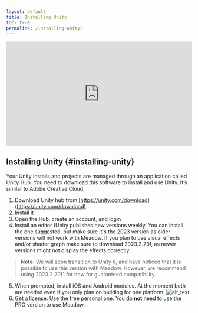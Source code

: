 ```yaml
---
layout: default
title: Installing Unity
toc: true
permalink: /installing-unity/
---
```


<div style="padding:56.25% 0 0 0;position:relative;margin-bottom:2em;">
    <iframe 
        src="https://player.vimeo.com/video/1027857357?badge=0&amp;autopause=0&amp;player_id=0&amp;app_id=58479" 
        style="position:absolute;top:0;left:0;width:100%;height:100%;" 
        frameborder="0" 
        allow="autoplay; fullscreen; picture-in-picture; clipboard-write"
        title="Install Unity"
        allowfullscreen>
    </iframe>
</div>
<script src="https://player.vimeo.com/api/player.js"></script>

## Installing Unity {#installing-unity}

Your Unity installs and projects are managed through an application called Unity Hub. You need to download this software to install and use Unity. It’s similar to Adobe Creative Cloud.



1. Download Unity hub from [https://unity.com/download](https://unity.com/download)
2. Install it
3. Open the Hub, create an account, and login
4. Install an editor (Unity publishes new versions weekly. You can install the one suggested, but make sure it's the 2023 version as older versions will not work with Meadow. If you plan to use visual effects and/or shader graph make sure to download 2023.2.20f, as newer versions might not display the effects correctly.

> **Note:** We will soon transition to Unity 6, and have noticed that it is possible to use this version with Meadow. However, we recommend using 2023.2.20f1 for now for guaranteed compatibility.

5. When prompted, install iOS and Android modules. At the moment both are needed even if you only plan on building for one platform.
![alt_text](../images/hubModules.webp "image_tooltip")
6. Get a license. Use the free personal one. You do **not** need to use the PRO version to use Meadow.